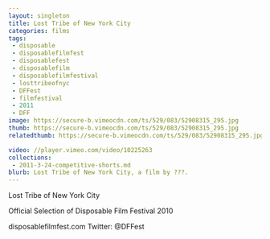 ```yaml
---
layout: singleton
title: Lost Tribe of New York City
categories: films
tags:
 - disposable
 - disposablefilmfest
 - disposablefest
 - disposablefilm
 - disposablefilmfestival
 - losttribeofnyc
 - DFFest
 - filmfestival
 - 2011
 - DFF
image: https://secure-b.vimeocdn.com/ts/529/083/52908315_295.jpg
thumb: https://secure-b.vimeocdn.com/ts/529/083/52908315_295.jpg
relatedthumb: https://secure-b.vimeocdn.com/ts/529/083/52908315_295.jpg

video: //player.vimeo.com/video/10225263
collections:
 - 2011-3-24-competitive-shorts.md
blurb: Lost Tribe of New York City, a film by ???.
---
```


Lost Tribe of New York City

Official Selection of Disposable Film Festival 2010

disposablefilmfest.com
Twitter: @DFFest